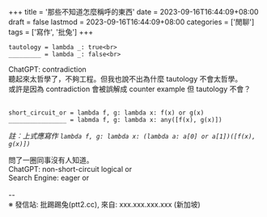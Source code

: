 +++
title = '那些不知道怎麼稱呼的東西'
date = 2023-09-16T16:44:09+08:00
draft = false
lastmod = 2023-09-16T16:44:09+08:00
categories = ['閒聊']
tags = ['寫作', '批兔']
+++
```
tautology = lambda _: true<br>
_________ = lambda _: false<br>
```
ChatGPT: contradiction<br>
聽起來太哲學了，不夠工程。但我也說不出為什麼 tautology 不會太哲學。<br>
或許是因為 contradiction 會被誤解成 counter example 但 tautology 不會？<br>
<br>
```
short_circuit_or = lambda f, g: lambda x: f(x) or g(x)
________________ = labmda f, g: lambda x: any([f(x), g(x)])
```
*註︰上式應寫作 `lambda f, g: lambda x: (lambda a: a[0] or a[1])([f(x), g(x)])`*<br>

問了一圈同事沒有人知道。<br>
ChatGPT: non-short-circuit logical or<br>
Search Engine: eager or<br>
<br>
--<br>
※ 發信站: 批踢踢兔(ptt2.cc), 來自: xxx.xxx.xxx.xxx (新加坡)<br>
